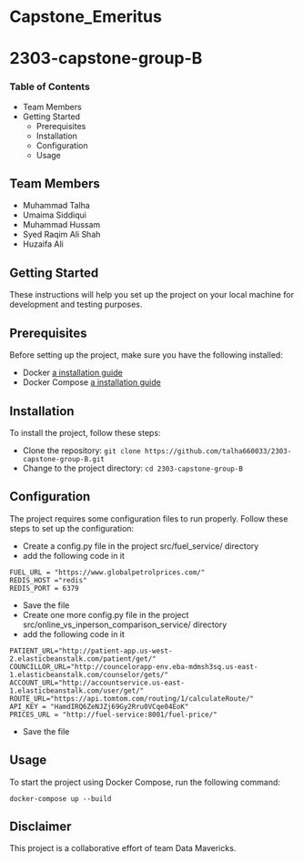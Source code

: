 # Capstone_Emeritus
# 2303-capstone-group-B

### Table of Contents
- Team Members
- Getting Started
    - Prerequisites
    - Installation
    - Configuration
    - Usage

## Team Members
- Muhammad Talha
- Umaima Siddiqui
- Muhammad Hussam
- Syed Raqim Ali Shah
- Huzaifa Ali

## Getting Started
These instructions will help you set up the project on your local machine for development and testing purposes.

## Prerequisites
Before setting up the project, make sure you have the following installed:

- Docker [a installation guide](https://docs.docker.com/get-docker/)
- Docker Compose [a installation guide](https://docs.docker.com/compose/install/)

## Installation
To install the project, follow these steps:
- Clone the repository: `git clone https://github.com/talha660033/2303-capstone-group-B.git`
- Change to the project directory: `cd 2303-capstone-group-B`

## Configuration
The project requires some configuration files to run properly. Follow these steps to set up the configuration:
- Create a config.py file in the project src/fuel_service/ directory
- add the following code in it
```
FUEL_URL = "https://www.globalpetrolprices.com/"
REDIS_HOST ="redis"
REDIS_PORT = 6379

```
- Save the file
- Create one more config.py file in the project src/online_vs_inperson_comparison_service/ directory
- add the following code in it
```
PATIENT_URL="http://patient-app.us-west-2.elasticbeanstalk.com/patient/get/"
COUNCILLOR_URL="http://councelorapp-env.eba-mdmsh3sq.us-east-1.elasticbeanstalk.com/counselor/gets/"
ACCOUNT_URL="http://accountservice.us-east-1.elasticbeanstalk.com/user/get/"
ROUTE_URL="https://api.tomtom.com/routing/1/calculateRoute/"
API_KEY = "HamdIRQ6ZeNJZj69Gy2Rru0VCqe04EoK"
PRICES_URL = "http://fuel-service:8001/fuel-price/"

```
- Save the file

## Usage
To start the project using Docker Compose, run the following command:

` docker-compose up --build `

## Disclaimer
This project is a collaborative effort of team Data Mavericks.
